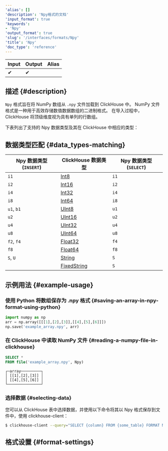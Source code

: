 ```yaml
---
'alias': []
'description': 'Npy格式的文档'
'input_format': true
'keywords':
- 'Npy'
'output_format': true
'slug': '/interfaces/formats/Npy'
'title': 'Npy'
'doc_type': 'reference'
---
```


| Input | Output | Alias |
|-------|--------|-------|
| ✔     | ✔      |       |

## 描述 {#description}

`Npy` 格式旨在将 NumPy 数组从 `.npy` 文件加载到 ClickHouse 中。 
NumPy 文件格式是一种用于高效存储数值数据数组的二进制格式。 
在导入过程中，ClickHouse 将顶级维度视为具有单列的行数组。

下表列出了支持的 Npy 数据类型及其在 ClickHouse 中相应的类型：

## 数据类型匹配 {#data_types-matching}

| Npy 数据类型 (`INSERT`) | ClickHouse 数据类型                                           | Npy 数据类型 (`SELECT`) |
|--------------------------|----------------------------------------------------------------|-------------------------|
| `i1`                     | [Int8](/sql-reference/data-types/int-uint.md)           | `i1`                    |
| `i2`                     | [Int16](/sql-reference/data-types/int-uint.md)          | `i2`                    |
| `i4`                     | [Int32](/sql-reference/data-types/int-uint.md)          | `i4`                    |
| `i8`                     | [Int64](/sql-reference/data-types/int-uint.md)          | `i8`                    |
| `u1`, `b1`               | [UInt8](/sql-reference/data-types/int-uint.md)          | `u1`                    |
| `u2`                     | [UInt16](/sql-reference/data-types/int-uint.md)         | `u2`                    |
| `u4`                     | [UInt32](/sql-reference/data-types/int-uint.md)         | `u4`                    |
| `u8`                     | [UInt64](/sql-reference/data-types/int-uint.md)         | `u8`                    |
| `f2`, `f4`               | [Float32](/sql-reference/data-types/float.md)           | `f4`                    |
| `f8`                     | [Float64](/sql-reference/data-types/float.md)           | `f8`                    |
| `S`, `U`                 | [String](/sql-reference/data-types/string.md)           | `S`                     |
|                          | [FixedString](/sql-reference/data-types/fixedstring.md) | `S`                     |

## 示例用法 {#example-usage}

### 使用 Python 将数组保存为 .npy 格式 {#saving-an-array-in-npy-format-using-python}

```Python
import numpy as np
arr = np.array([[[1],[2],[3]],[[4],[5],[6]]])
np.save('example_array.npy', arr)
```

### 在 ClickHouse 中读取 NumPy 文件 {#reading-a-numpy-file-in-clickhouse}

```sql title="Query"
SELECT *
FROM file('example_array.npy', Npy)
```

```response title="Response"
┌─array─────────┐
│ [[1],[2],[3]] │
│ [[4],[5],[6]] │
└───────────────┘
```

### 选择数据 {#selecting-data}

您可以从 ClickHouse 表中选择数据，并使用以下命令将其以 Npy 格式保存到文件中，使用 clickhouse-client：

```bash
$ clickhouse-client --query="SELECT {column} FROM {some_table} FORMAT Npy" > {filename.npy}
```

## 格式设置 {#format-settings}
